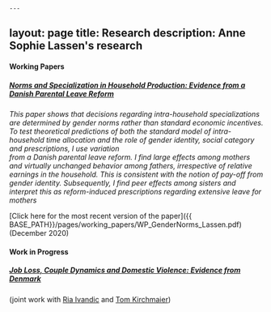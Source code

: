 	---
layout: page
title: Research
description: Anne Sophie Lassen's research
---
#### Working Papers
##### <u>Norms and Specialization in Household Production: Evidence from a Danish Parental Leave Reform</u>

*This paper shows that decisions regarding intra-household specializations are determined by gender norms rather than standard economic incentives. To test theoretical predictions of both the standard model of intra-household time allocation and the role of gender identity, 
social category and prescriptions, I use variation <br>
from a Danish parental leave reform. 
I find large effects among mothers and virtually unchanged behavior among fathers, irrespective of relative earnings in the household. This is consistent with the notion of pay-off from gender
identity. Subsequently, I find peer effects among sisters and interpret this as reform-induced prescriptions regarding extensive leave for mothers*

[Click here for the most recent version of the paper]({{ BASE_PATH}}/pages/working_papers/WP_GenderNorms_Lassen.pdf) (December 2020)


#### Work in Progress
##### <u>Job Loss, Couple Dynamics and Domestic Violence: Evidence from Denmark</u> 
(joint work with <a href="https://sites.google.com/site/riaivandic/home"> Ria Ivandic</a> and <a href="https://sites.google.com/site/tomkirchmaier/home"> Tom Kirchmaier</a>)

<!-- Note: this is how to write a comment in HTML. Everything in here won't show up on your webpage.-->

<!--
To increase the size of the title, use fewer # in front of the paper title.
To decrease the size of the title, use more #. 
To remove the italics, remove the * before and after the description
To remove the underline from the title, remove the <u> tags (<u> and </u>)
-->